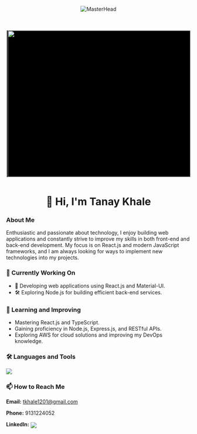 <!-- MasterHead Image -->
<p align="center">
    <img src="https://maruf001-mt.github.io/Premium-Delivery/web.gif" alt="MasterHead">
</p>

<!-- Image Container -->
<div style="
    display: flex; 
    justify-content: center; 
    align-items: center; 
    height: 400px; 
    width: 500px; 
    background-color: black; 
    margin: 50px auto; 
    position: relative;">
    <img align="right" height=400 width=500 
    src="https://camo.githubusercontent.com/4d9f5ecceb711eec6e2018f38a5677dc657c9738d4a65ba3b928c41c0a45b439/68747470733a2f2f6d69726f2e6d656469756d2e636f6d2f6d61782f313336302f302a37513379765349765f7430696f4a2d5a2e676966"></img>
</div>

<!-- Heading -->
<h1 style="text-align: center;">👋 Hi, I'm  Tanay Khale</h1>

<!-- About Me -->
<h3>About  Me</h3>
<p>Enthusiastic and passionate about technology, I enjoy building web applications and constantly strive to improve my skills in both front-end and back-end development.  
My focus is on React.js and modern JavaScript frameworks, and I am always looking for ways to implement new technologies into my projects.</p>

<!-- Current Work -->
<h3>🔭 Currently Working On</h3>
<ul>
    <li>🚀 Developing web applications using React.js and Material-UI.</li>
    <li>🛠 Exploring Node.js for building efficient back-end services.</li>
</ul>

<!-- Learning and Improvement -->
<h3>🌱 Learning and Improving</h3>
<ul>
    <li>Mastering React.js and TypeScript.</li>
    <li>Gaining proficiency in Node.js, Express.js, and RESTful APIs.</li>
    <li>Exploring AWS for cloud solutions and improving my DevOps knowledge.</li>
</ul>

<!-- Languages and Tools -->
<h3>🛠 Languages and Tools</h3>
<p align="left">
    <img src="https://skillicons.dev/icons?i=html,css,js,ts,react,materialui,vite,nodejs,aws,bootstrap,c,cpp,java,mongodb,mysql,spring,figma,firebase,git,github" />
   
</p>

<!-- Contact Info -->
<h3>📫 How to Reach Me</h3>
<p>
    <strong>Email:</strong> <a href="mailto:tkhale1201@gmail.com">tkhale1201@gmail.com</a>
</p>
<p>
    <strong>Phone:</strong> 9131224052
</p>
<p>
    <strong>LinkedIn:</strong>  
    <a href="https://linkedin.com/in/tanay-khale12">
        <img align="center" src="https://skillicons.dev/icons?i=linkedin" />
    </a>
</p>

